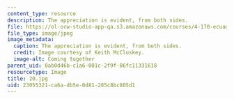 ```yaml
---
content_type: resource
description: The appreciation is evident, from both sides.
file: https://ol-ocw-studio-app-qa.s3.amazonaws.com/courses/4-170-ecuador-workshop-fall-2006/23055321ca6adb5e0d81285c8bc805d1_20.jpg
file_type: image/jpeg
image_metadata:
  caption: The appreciation is evident, from both sides.
  credit: Image courtesy of Keith McCluskey.
  image-alt: Coming together
parent_uid: 8ab0d46b-c1a6-001c-2f9f-86fc11331618
resourcetype: Image
title: 20.jpg
uid: 23055321-ca6a-db5e-0d81-285c8bc805d1
---
```

